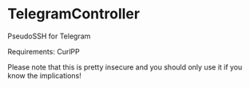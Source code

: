 # TelegramController
PseudoSSH for Telegram

Requirements:
CurlPP

Please note that this is pretty insecure and you should only use it if you know the implications!
